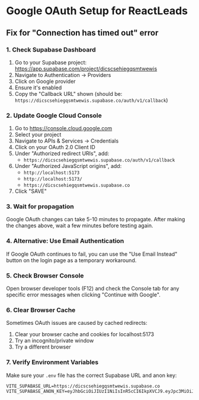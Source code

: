 # Google OAuth Setup for ReactLeads

## Fix for "Connection has timed out" error

### 1. Check Supabase Dashboard
1. Go to your Supabase project: https://app.supabase.com/project/dicscsehiegqsmtwewis
2. Navigate to Authentication → Providers
3. Click on Google provider
4. Ensure it's enabled
5. Copy the "Callback URL" shown (should be: `https://dicscsehiegqsmtwewis.supabase.co/auth/v1/callback`)

### 2. Update Google Cloud Console
1. Go to https://console.cloud.google.com
2. Select your project
3. Navigate to APIs & Services → Credentials
4. Click on your OAuth 2.0 Client ID
5. Under "Authorized redirect URIs", add:
   - `https://dicscsehiegqsmtwewis.supabase.co/auth/v1/callback`
6. Under "Authorized JavaScript origins", add:
   - `http://localhost:5173`
   - `http://localhost:5173/`
   - `https://dicscsehiegqsmtwewis.supabase.co`
7. Click "SAVE"

### 3. Wait for propagation
Google OAuth changes can take 5-10 minutes to propagate. After making the changes above, wait a few minutes before testing again.

### 4. Alternative: Use Email Authentication
If Google OAuth continues to fail, you can use the "Use Email Instead" button on the login page as a temporary workaround.

### 5. Check Browser Console
Open browser developer tools (F12) and check the Console tab for any specific error messages when clicking "Continue with Google".

### 6. Clear Browser Cache
Sometimes OAuth issues are caused by cached redirects:
1. Clear your browser cache and cookies for localhost:5173
2. Try an incognito/private window
3. Try a different browser

### 7. Verify Environment Variables
Make sure your `.env` file has the correct Supabase URL and anon key:
```
VITE_SUPABASE_URL=https://dicscsehiegqsmtwewis.supabase.co
VITE_SUPABASE_ANON_KEY=eyJhbGciOiJIUzI1NiIsInR5cCI6IkpXVCJ9.eyJpc3MiOiJzdXBhYmFzZSIsInJlZiI6ImRpY3Njc2VoaWVncXNtdHdld2lzIiwicm9sZSI6ImFub24iLCJpYXQiOjE3NTM1MDg3MTcsImV4cCI6MjA2OTA4NDcxN30.oiSgY_LsqweXzYbThLly6FQueQEqdHhAWxG7gn3s8Sw
```